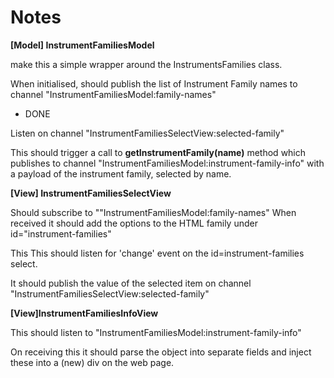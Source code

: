 Notes
=====

**[Model] InstrumentFamiliesModel**

make this a simple wrapper around the InstrumentsFamilies class.

When initialised, should publish the list of Instrument Family names to channel "InstrumentFamiliesModel:family-names"
- DONE

Listen on channel "InstrumentFamiliesSelectView:selected-family"

This should trigger a call to **getInstrumentFamily(name)** method which publishes to channel "InstrumentFamiliesModel:instrument-family-info" with a payload of the instrument family, selected by name.


**[View] InstrumentFamiliesSelectView**

Should subscribe to ""InstrumentFamiliesModel:family-names"
When received it should add the options to the HTML family under id="instrument-families"

This
This should listen for 'change' event on the id=instrument-families select.

It should publish the value of the selected item on channel "InstrumentFamiliesSelectView:selected-family"

**[View]InstrumentFamiliesInfoView**

This should listen to "InstrumentFamiliesModel:instrument-family-info"

On receiving this it should parse the object into separate fields and inject these into a (new) div on the web page.
